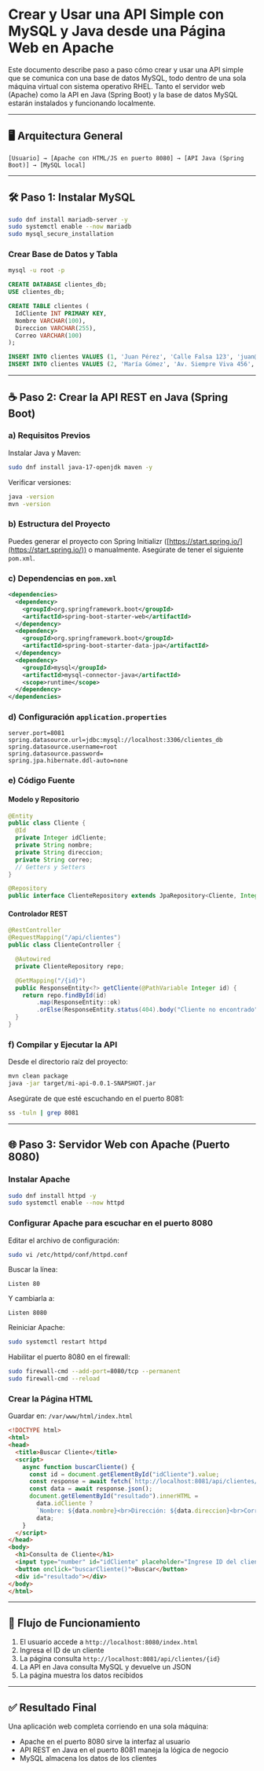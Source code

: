 # Crear y Usar una API Simple con MySQL y Java desde una Página Web en Apache

Este documento describe paso a paso cómo crear y usar una API simple que se comunica con una base de datos MySQL, todo dentro de una sola máquina virtual con sistema operativo RHEL. Tanto el servidor web (Apache) como la API en Java (Spring Boot) y la base de datos MySQL estarán instalados y funcionando localmente.

---

## 🖥️ Arquitectura General

```
[Usuario] → [Apache con HTML/JS en puerto 8080] → [API Java (Spring Boot)] → [MySQL local]
```

---

## 🛠️ Paso 1: Instalar MySQL

```bash
sudo dnf install mariadb-server -y
sudo systemctl enable --now mariadb
sudo mysql_secure_installation
```

### Crear Base de Datos y Tabla

```bash
mysql -u root -p
```

```sql
CREATE DATABASE clientes_db;
USE clientes_db;

CREATE TABLE clientes (
  IdCliente INT PRIMARY KEY,
  Nombre VARCHAR(100),
  Direccion VARCHAR(255),
  Correo VARCHAR(100)
);

INSERT INTO clientes VALUES (1, 'Juan Pérez', 'Calle Falsa 123', 'juan@example.com');
INSERT INTO clientes VALUES (2, 'María Gómez', 'Av. Siempre Viva 456', 'maria@example.com');
```

---

## ☕ Paso 2: Crear la API REST en Java (Spring Boot)

### a) Requisitos Previos

Instalar Java y Maven:

```bash
sudo dnf install java-17-openjdk maven -y
```

Verificar versiones:

```bash
java -version
mvn -version
```

### b) Estructura del Proyecto

Puedes generar el proyecto con Spring Initializr ([https://start.spring.io/](https://start.spring.io/)) o manualmente. Asegúrate de tener el siguiente `pom.xml`.

### c) Dependencias en `pom.xml`

```xml
<dependencies>
  <dependency>
    <groupId>org.springframework.boot</groupId>
    <artifactId>spring-boot-starter-web</artifactId>
  </dependency>
  <dependency>
    <groupId>org.springframework.boot</groupId>
    <artifactId>spring-boot-starter-data-jpa</artifactId>
  </dependency>
  <dependency>
    <groupId>mysql</groupId>
    <artifactId>mysql-connector-java</artifactId>
    <scope>runtime</scope>
  </dependency>
</dependencies>
```

### d) Configuración `application.properties`

```properties
server.port=8081
spring.datasource.url=jdbc:mysql://localhost:3306/clientes_db
spring.datasource.username=root
spring.datasource.password=
spring.jpa.hibernate.ddl-auto=none
```

### e) Código Fuente

#### Modelo y Repositorio

```java
@Entity
public class Cliente {
  @Id
  private Integer idCliente;
  private String nombre;
  private String direccion;
  private String correo;
  // Getters y Setters
}

@Repository
public interface ClienteRepository extends JpaRepository<Cliente, Integer> {}
```

#### Controlador REST

```java
@RestController
@RequestMapping("/api/clientes")
public class ClienteController {

  @Autowired
  private ClienteRepository repo;

  @GetMapping("/{id}")
  public ResponseEntity<?> getCliente(@PathVariable Integer id) {
    return repo.findById(id)
        .map(ResponseEntity::ok)
        .orElse(ResponseEntity.status(404).body("Cliente no encontrado"));
  }
}
```

### f) Compilar y Ejecutar la API

Desde el directorio raíz del proyecto:

```bash
mvn clean package
java -jar target/mi-api-0.0.1-SNAPSHOT.jar
```

Asegúrate de que esté escuchando en el puerto 8081:

```bash
ss -tuln | grep 8081
```

---

## 🌐 Paso 3: Servidor Web con Apache (Puerto 8080)

### Instalar Apache

```bash
sudo dnf install httpd -y
sudo systemctl enable --now httpd
```

### Configurar Apache para escuchar en el puerto 8080

Editar el archivo de configuración:

```bash
sudo vi /etc/httpd/conf/httpd.conf
```

Buscar la línea:

```
Listen 80
```

Y cambiarla a:

```
Listen 8080
```

Reiniciar Apache:

```bash
sudo systemctl restart httpd
```

Habilitar el puerto 8080 en el firewall:

```bash
sudo firewall-cmd --add-port=8080/tcp --permanent
sudo firewall-cmd --reload
```

### Crear la Página HTML

Guardar en: `/var/www/html/index.html`

```html
<!DOCTYPE html>
<html>
<head>
  <title>Buscar Cliente</title>
  <script>
    async function buscarCliente() {
      const id = document.getElementById("idCliente").value;
      const response = await fetch(`http://localhost:8081/api/clientes/${id}`);
      const data = await response.json();
      document.getElementById("resultado").innerHTML =
        data.idCliente ?
        `Nombre: ${data.nombre}<br>Dirección: ${data.direccion}<br>Correo: ${data.correo}` :
        data;
    }
  </script>
</head>
<body>
  <h1>Consulta de Cliente</h1>
  <input type="number" id="idCliente" placeholder="Ingrese ID del cliente">
  <button onclick="buscarCliente()">Buscar</button>
  <div id="resultado"></div>
</body>
</html>
```

---

## 🔄 Flujo de Funcionamiento

1. El usuario accede a `http://localhost:8080/index.html`
2. Ingresa el ID de un cliente
3. La página consulta `http://localhost:8081/api/clientes/{id}`
4. La API en Java consulta MySQL y devuelve un JSON
5. La página muestra los datos recibidos

---

## ✅ Resultado Final

Una aplicación web completa corriendo en una sola máquina:

* Apache en el puerto 8080 sirve la interfaz al usuario
* API REST en Java en el puerto 8081 maneja la lógica de negocio
* MySQL almacena los datos de los clientes

